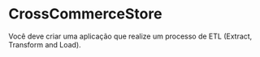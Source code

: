 # CrossCommerceStore

Você deve criar uma aplicação que realize um processo de ETL (Extract, Transform and Load).